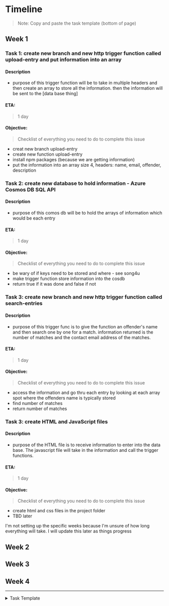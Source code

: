 # Timeline
> Note: Copy and paste the task template (bottom of page)

## Week 1

### Task 1: create new branch and new http trigger function called upload-entry and put information into an array

#### Description
- purpose of this trigger function will be to take in multiple headers and then create an array to store all the information. then the information will be sent to the [data base thing]

#### ETA:
> 1 day

#### Objective:
> Checklist of everything you need to do to complete this issue
- creat new branch upload-entry
- create new function upload-entry
- install npm packages (because we are getting information)
- put the information into an array size 4, headers: name, email, offender, description

### Task 2: create new database to hold information - Azure Cosmos DB SQL API

#### Description
- purpose of this comos db will be to hold the arrays of information which would be each entry

#### ETA:
> 1 day

#### Objective:
> Checklist of everything you need to do to complete this issue
- be wary of if keys need to be stored and where - see song4u
- make trigger function store information into the cosdb
- return true if it was done and false if not


### Task 3: create new branch and new http trigger function called search-entries

#### Description
- purpose of this trigger func is to give the function an offender's name and then search one by one for a match. information returned is the number of matches and the contact email address of the matches. 

#### ETA:
> 1 day

#### Objective:
> Checklist of everything you need to do to complete this issue
- access the information and go thru each entry by looking at each array spot where the offenders name is typically stored
- find number of matches
- return number of matches


### Task 3: create HTML and JavaScript files

#### Description
- purpose of the HTML file is to receive information to enter into the data base. The javascript file will take in the information and call the trigger functions. 

#### ETA:
> 1 day

#### Objective:
> Checklist of everything you need to do to complete this issue
- create html and css files in the project folder
- TBD later


I'm not setting up the specific weeks because I'm unsure of how long everything will take. I will update this later as things progress

## Week 2

## Week 3

## Week 4


---

<details><summary>Task Template</summary>
<br>

### [Task Name]:

#### Description
- [Replace with description]

#### ETA:
> How long do you think it will take to complete this?
- [Replace with eta]

#### Objective:
> Checklist of everything you need to do to complete this issue
- [ ] [Replace with small task  1]
- [ ] [Replace with small task  2]
- [ ] [Replace with small task  3]

<br><br>
</details>